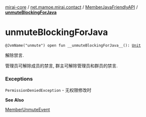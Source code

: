 [mirai-core](../../index.md) / [net.mamoe.mirai.contact](../index.md) / [MemberJavaFriendlyAPI](index.md) / [__unmuteBlockingForJava__](./__unmute-blocking-for-java__.md)

# __unmuteBlockingForJava__

`@JvmName("unmute") open fun __unmuteBlockingForJava__(): `[`Unit`](https://kotlinlang.org/api/latest/jvm/stdlib/kotlin/-unit/index.html)

解除禁言.

管理员可解除成员的禁言, 群主可解除管理员和群员的禁言.

### Exceptions

`PermissionDeniedException` - 无权限修改时

**See Also**

[MemberUnmuteEvent](../../net.mamoe.mirai.event.events/-member-unmute-event/index.md)

